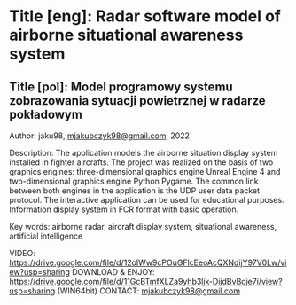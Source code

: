 # Title [eng]: Radar software model of airborne situational awareness system
## Title [pol]: Model programowy systemu zobrazowania sytuacji powietrznej w radarze pokładowym
Author: jaku98, mjakubczyk98@gmail.com, 2022

Description:
The application models the airborne situation display system installed in fighter aircrafts. The project was realized on the basis of two graphics engines: three-dimensional graphics engine Unreal Engine 4 and two-dimensional graphics engine Python Pygame. The common link between both engines in the application is the UDP user data packet protocol. The interactive application can be used for educational purposes. 
Information display system in FCR format with basic operation.

Key words:
airborne radar, aircraft display system, situational awareness, artificial intelligence 

VIDEO: https://drive.google.com/file/d/12oIWw9cPOuGFlcEeoAcQXNdijY97V0Lw/view?usp=sharing
DOWNLOAD & ENJOY: https://drive.google.com/file/d/11GcBTmfXLZa9yhb3ljk-DijdBvBoje7i/view?usp=sharing (WIN64bit)
CONTACT: mjakubczyk98@gmail.com
